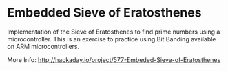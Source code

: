 Embedded Sieve of Eratosthenes
==============================

Implementation of the Sieve of Eratosthenes to find prime numbers using a microcontroller. This is an exercise to practice using Bit Banding available on ARM microcontrollers.

More Info:
http://hackaday.io/project/577-Embeded-Sieve-of-Eratosthenes
